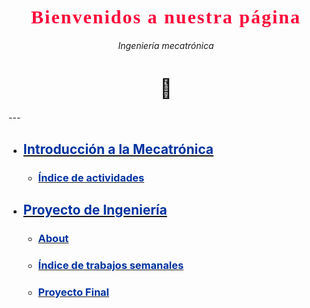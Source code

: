 <!-- Encabezado principal -->
<h1 align="center" style="font-weight: 900; font-family:Georgia; font-size:30px; letter-spacing: 2px;">
  <span style="color:#FF073A;"> <b>Bienvenidos a nuestra página</b> </span> 
</h1>
<p align="center">
  <i>Ingeniería mecatrónica</i>
</p>
<h1 align="center" style="font-weight: 900; font-size:30px;">
🤖
</h1>
---

- ## [**<span style="color:#0033A0;">Introducción a la Mecatrónica</span>**](https://adrian-623.github.io/PortafolioA/Ing_Mecatronica/Introducci%C3%B3n_a_la_mecatr%C3%B3nica/Introduccion_a_la_Mecatroncia/)

    * ### [<span style="color:#0033A0;">Índice de actividades</span>](https://adrian-623.github.io/PortafolioA/Ing_Mecatronica/Introducci%C3%B3n_a_la_mecatr%C3%B3nica/Actividades/1%20Indice/)

- ## [**<span style="color:#0033A0;">Proyecto de Ingeniería</span>**](https://adrian-623.github.io/PortafolioA/Ing_Mecatronica/Proyecto%20de%20Ingenieria/01%20Portada/)

    * ### [<span style="color:#0033A0;">About</span>](https://adrian-623.github.io/PortafolioA/Ing_Mecatronica/Proyecto%20de%20Ingenieria/03%20About/)
    * ### [<span style="color:#0033A0;">Índice de trabajos semanales</span>]()
    * ### [<span style="color:#0033A0;">Proyecto Final</span>](https://adrian-623.github.io/PortafolioA/Ing_Mecatronica/Proyecto%20de%20Ingenieria/Proyecto%20FInal/)
    